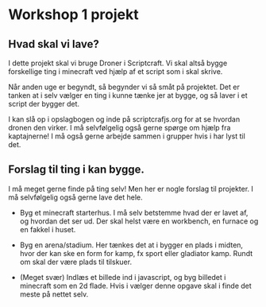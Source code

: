 # Workshop 1 projekt

## Hvad skal vi lave?
I dette projekt skal vi bruge Droner i Scriptcraft. Vi skal altså bygge forskellige ting i minecraft ved hjælp af et script som i skal skrive.

Når anden uge er begyndt, så begynder vi så småt på projektet. Det er tanken at i selv vælger en ting i kunne tænke jer at bygge, og så laver i et script der bygger det.

I kan slå op i opslagbogen og inde på scriptcrafjs.org for at se hvordan dronen den virker. I må selvfølgelig også gerne spørge om hjælp 
fra kaptajnerne! 
I må  også gerne arbejde sammen i grupper hvis i har lyst til det.


## Forslag til ting i kan bygge.

I må meget gerne finde på ting selv! Men her er nogle forslag til projekter. I må selvfølgelig også gerne lave det hele. 

* Byg et minecraft starterhus. I må selv betstemme hvad der er lavet af, og hvordan det ser ud. Der skal helst være en workbench, en furnace og en fakkel i huset.

* Byg en arena/stadium. Her tænkes det at i bygger en plads i midten, hvor der kan ske en form for kamp, fx sport eller gladiator kamp. Rundt om skal der være plads til tilskuer.

* (Meget svær) Indlæs et billede ind i javascript, og byg billedet i minecraft som en 2d flade. Hvis i vælger denne opgave skal i finde det meste på nettet selv.
